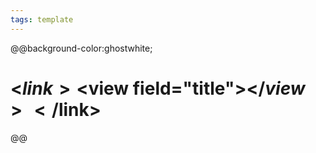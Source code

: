 ```yaml
---
tags: template
---
```

@@background-color:ghostwhite;
#  <$link><$view field="title"></$view></$link>
@@